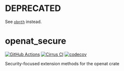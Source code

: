 # DEPRECATED

See [`obnth`](https://github.com/cptpcrd/obnth) instead.

# openat_secure

[![GitHub Actions](https://github.com/cptpcrd/openat_secure/workflows/CI/badge.svg?branch=master&event=push)](https://github.com/cptpcrd/openat_secure/actions?query=workflow%3ACI+branch%3Amaster+event%3Apush)
[![Cirrus CI](https://api.cirrus-ci.com/github/cptpcrd/openat_secure.svg?branch=master)](https://cirrus-ci.com/github/cptpcrd/openat_secure)
[![codecov](https://codecov.io/gh/cptpcrd/openat_secure/branch/master/graph/badge.svg)](https://codecov.io/gh/cptpcrd/openat_secure)

Security-focused extension methods for the openat crate
